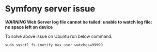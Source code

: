 # Symfony server issue

**_WARNING_ Web Server log file cannot be tailed: unable to watch log file: no space left on device**

To solve above issue on Ubuntu run below command.
```
sudo sysctl fs.inotify.max_user_watches=99999
```
